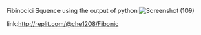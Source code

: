 Fibinocici Squence using the output of python
![Screenshot (109)](https://github.com/user-attachments/assets/6a61cdd9-53af-4f63-bdde-1cdf415915ce)

link:http://replit.com/@che1208/Fibonic
